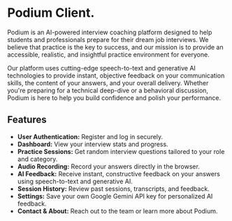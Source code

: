 # Podium Client.

Podium is an AI-powered interview coaching platform designed to help students and professionals prepare for their dream job interviews. We believe that practice is the key to success, and our mission is to provide an accessible, realistic, and insightful practice environment for everyone.

Our platform uses cutting-edge speech-to-text and generative AI technologies to provide instant, objective feedback on your communication skills, the content of your answers, and your overall delivery. Whether you're preparing for a technical deep-dive or a behavioral discussion, Podium is here to help you build confidence and polish your performance.

## Features

- **User Authentication:** Register and log in securely.
- **Dashboard:** View your interview stats and progress.
- **Practice Sessions:** Get random interview questions tailored to your role and category.
- **Audio Recording:** Record your answers directly in the browser.
- **AI Feedback:** Receive instant, constructive feedback on your answers using speech-to-text and generative AI.
- **Session History:** Review past sessions, transcripts, and feedback.
- **Settings:** Save your own Google Gemini API key for personalized AI feedback.
- **Contact & About:** Reach out to the team or learn more about Podium.
